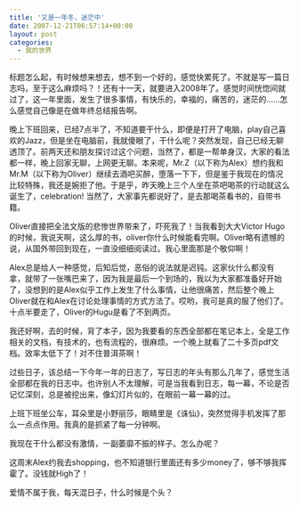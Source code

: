 ```yaml
---
title: '又是一年冬，迷茫中'
date: 2007-12-21T06:57:14+00:00
layout: post
categories:
  - 我的世界
---
```


标题怎么起，有时候想来想去，想不到一个好的，感觉快累死了。不就是写一篇日志吗，至于这么麻烦吗？！还有十一天，就要进入2008年了。感觉时间恍惚间就过了，这一年里面，发生了很多事情，有快乐的，幸福的，痛苦的，迷茫的……怎么感觉自己像是在做年终总结报告啊。

晚上下班回来，已经7点半了，不知道要干什么，即便是打开了电脑，play自己喜欢的Jazz，但是坐在电脑前，我就傻眼了，干什么呢？突然发现，自己已经无聊透顶了。前两天还和朋友探讨过这个问题，当然了，都是一帮单身汉，大家的看法都一样，晚上回家无聊，上网更无聊。本来呢，Mr.Z（以下称为Alex）想约我和Mr.M（以下称为Oliver）继续去酒吧买醉，堕落一下下，但是鉴于我现在的情况比较特殊，我还是婉拒了他。于是乎，昨天晚上三个人坐在茶吧喝茶的行动就这么诞生了，celebration! 当然了，大家事先都说好了，是去那喝茶看书的，自带书籍。

Oliver直接把全法文版的悲惨世界带来了，吓死我了！当我看到大大Victor Hugo的时候，我说天啊，这么厚的书，oliver你什么时候能看完啊。Oliver略有遗憾的说，从国外带回到现在，一直没细细阅读过。我心里面那是个敬仰啊！
<!--more-->
Alex总是给人一种感觉，后知后觉，恶俗的说法就是迟钝。这家伙什么都没有拿，就带了一张嘴巴来了，因为我是最后一个到场的，我以为大家都准备好开始了，没想到的是Alex似乎工作上发生了什么事情，让他很痛苦，然后整个晚上Oliver就在和Alex在讨论处理事情的方式方法了。哎哟，我可是真的服了他们了。十点半要走了，Oliver的Hugu是看了不到两页。

我还好啊，去的时候，背了本子，因为我要看的东西全部都在笔记本上，全是工作相关的文档，有技术的，也有流程的，很麻烦。一个晚上就看了二十多页pdf文档。效率太低下了！对不住普洱茶啊！

过些日子，该总结一下今年一年的日志了，写日志的年头有那么几年了，感觉生活全部都在我的日志中。也许别人不太理解，可是当我看到日志，每一幕，不论是否记忆深刻，总是被挖出来，像幻灯片似的，在眼前一幕一幕的过。

上班下班坐公车，耳朵里是小野丽莎，眼睛里是《诛仙》，突然觉得手机发挥了那么一点点作用。我真的是抓紧了每一分钟啊。

我现在干什么都没有激情，一副萎靡不振的样子。怎么办呢？

这周末Alex约我去shopping，也不知道银行里面还有多少money了，够不够我挥霍了。没钱就High了！

爱情不属于我，每天混日子，什么时候是个头？